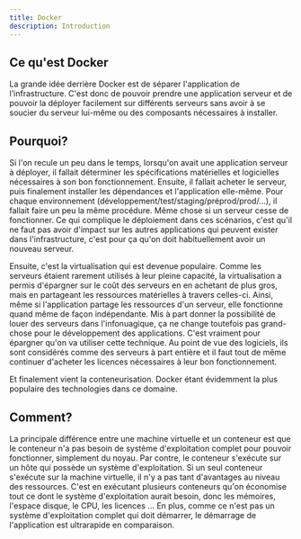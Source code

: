 ```yaml
---
title: Docker
description: Introduction
---
```



## Ce qu'est Docker
La grande idée derrière Docker est de séparer l'application de l'infrastructure. C'est donc de pouvoir prendre une application serveur et de pouvoir la déployer facilement sur différents serveurs sans avoir à se soucier du serveur lui-même ou des composants nécessaires à installer.

## Pourquoi?
Si l'on recule un peu dans le temps, lorsqu'on avait une application serveur à déployer, il fallait déterminer les spécifications matérielles et logicielles nécessaires à son bon fonctionnement. Ensuite, il fallait acheter le serveur, puis finalement installer les dépendances et l'application elle-même. Pour chaque environnement (développement/test/staging/préprod/prod/...), il fallait faire un peu la même procédure. Même chose si un serveur cesse de fonctionner. Ce qui complique le déploiement dans ces scénarios, c'est qu'il ne faut pas avoir d'impact sur les autres applications qui peuvent exister dans l'infrastructure, c'est pour ça qu'on doit habituellement avoir un nouveau serveur.

Ensuite, c'est la virtualisation qui est devenue populaire. Comme les serveurs étaient rarement utilisés à leur pleine capacité, la virtualisation a permis d'épargner sur le coût des serveurs en en achetant de plus gros, mais en partageant les ressources matérielles à travers celles-ci. Ainsi, même si l'application partage les ressources d'un serveur, elle fonctionne quand même de façon indépendante. Mis à part donner la possibilité de louer des serveurs dans l'infonuagique, ça ne change toutefois pas grand-chose pour le développement des applications. C'est vraiment pour épargner qu'on va utiliser cette technique. Au point de vue des logiciels, ils sont considérés comme des serveurs à part entière et il faut tout de même continuer d'acheter les licences nécessaires à leur bon fonctionnement.

Et finalement vient la conteneurisation. Docker étant évidemment la plus populaire des technologies dans ce domaine.

## Comment?
La principale différence entre une machine virtuelle et un conteneur est que le conteneur n'a pas besoin de système d'exploitation complet pour pouvoir fonctionner, simplement du noyau. Par contre, le conteneur s'exécute sur un hôte qui possède un système d'exploitation. Si un seul conteneur s'exécute sur la machine virtuelle, il n'y a pas tant d'avantages au niveau des ressources. C'est en exécutant plusieurs conteneurs qu'on économise tout ce dont le système d'exploitation aurait besoin, donc les mémoires, l'espace disque, le CPU, les licences ... En plus, comme ce n'est pas un système d'exploitation complet qui doit démarrer, le démarrage de l'application est ultrarapide en comparaison.
